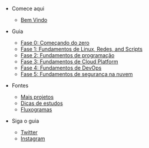 <!-- docs/pt/_sidebar.md -->

- Comece aqui
  - [Bem Vindo](/#bem-vindo)

- Guia

  - [Fase 0: Começando do zero](phase0/README.md)
  - [Fase 1: Fundamentos de Linux, Redes, and Scripts](phase1/README.md)
  - [Fase 2: Fundamentos de programação](phase2/README.md)
  - [Fase 3: Fundamentos de Cloud Platform](phase3/README.md)
  - [Fase 4: Fundamentos de DevOps](phase4/README.md)
  - [Fase 5: Fundamentos de segurança na nuvem](phase5/README.md)

- Fontes

  - [Mais projetos](projects/README.md)
  - [Dicas de estudos](resources/readme.md)
  - [Fluxogramas](resources/flowcharts.md)

- Siga o guia

  - [Twitter](https://twitter.com/learntocloud)
  - [Instagram](https://instagram.com/learntocloudguide)
